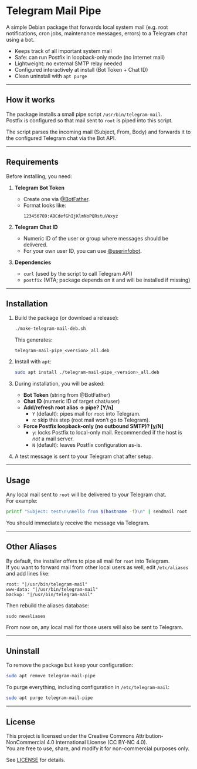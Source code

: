 # Telegram Mail Pipe

A simple Debian package that forwards local system mail (e.g. root notifications, cron jobs, maintenance messages, errors) to a Telegram chat using a bot.

- Keeps track of all important system mail
- Safe: can run Postfix in loopback-only mode (no Internet mail)
- Lightweight: no external SMTP relay needed
- Configured interactively at install (Bot Token + Chat ID)
- Clean uninstall with `apt purge`

---

## How it works

The package installs a small pipe script `/usr/bin/telegram-mail`.  
Postfix is configured so that mail sent to `root` is piped into this script.  

The script parses the incoming mail (Subject, From, Body) and forwards it to the configured Telegram chat via the Bot API.

---

## Requirements

Before installing, you need:

1. **Telegram Bot Token**  
   - Create one via [@BotFather](https://t.me/BotFather).  
   - Format looks like:  
     ```
     123456789:ABCdefGhIjKlmNoPQRstuVWxyz
     ```

2. **Telegram Chat ID**  
   - Numeric ID of the user or group where messages should be delivered.  
   - For your own user ID, you can use [@userinfobot](https://t.me/userinfobot).  

3. **Dependencies**  
   - `curl` (used by the script to call Telegram API)  
   - `postfix` (MTA; package depends on it and will be installed if missing)  

---

## Installation

1. Build the package (or download a release):

   ```bash
   ./make-telegram-mail-deb.sh
   ```

   This generates:  
   ```
   telegram-mail-pipe_<version>_all.deb
   ```

2. Install with `apt`:

   ```bash
   sudo apt install ./telegram-mail-pipe_<version>_all.deb
   ```

3. During installation, you will be asked:

   - **Bot Token** (string from @BotFather)  
   - **Chat ID** (numeric ID of target chat/user)  
   - **Add/refresh root alias → pipe? [Y/n]**  
     - `Y` (default): pipes mail for `root` into Telegram.  
     - `n`: skip this step (root mail won’t go to Telegram).  
   - **Force Postfix loopback-only (no outbound SMTP)? [y/N]**  
     - `y`: locks Postfix to local-only mail. Recommended if the host is *not* a mail server.  
     - `N` (default): leaves Postfix configuration as-is.  

4. A test message is sent to your Telegram chat after setup.

---

## Usage

Any local mail sent to `root` will be delivered to your Telegram chat.  
For example:

```bash
printf "Subject: test\n\nHello from $(hostname -f)\n" | sendmail root
```

You should immediately receive the message via Telegram.

---

## Other Aliases

By default, the installer offers to pipe all mail for `root` into Telegram.  
If you want to forward mail from other local users as well, edit `/etc/aliases` and add lines like:

```
root: "|/usr/bin/telegram-mail"
www-data: "|/usr/bin/telegram-mail"
backup: "|/usr/bin/telegram-mail"
```

Then rebuild the aliases database:

```
sudo newaliases
```

From now on, any local mail for those users will also be sent to Telegram.

---

## Uninstall

To remove the package but keep your configuration:

```bash
sudo apt remove telegram-mail-pipe
```

To purge everything, including configuration in `/etc/telegram-mail`:

```bash
sudo apt purge telegram-mail-pipe
```

---

## License

This project is licensed under the Creative Commons Attribution-NonCommercial 4.0 International License (CC BY-NC 4.0).  
You are free to use, share, and modify it for non-commercial purposes only.  

See [LICENSE](LICENSE) for details.
